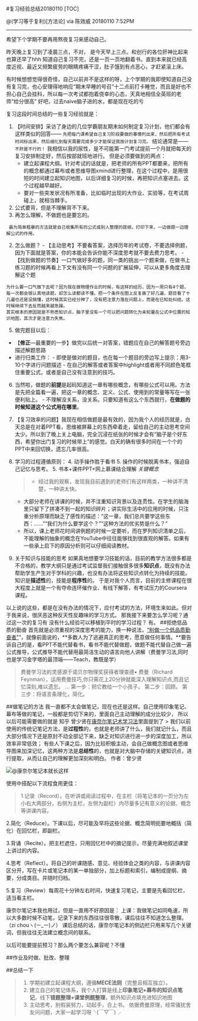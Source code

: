 #复习经验总结20180110
[TOC]

@(学习等于复利)[方法论]
via 陈效威 20180110 7:52PM

------
希望下个学期不要再用熬夜复习来感动自己。

昨天晚上复习到了凌晨三点，不对， 是今天早上三点。和创行的各位肝神比起来也算还早了hhh
知道自己复习不完，还是一页一页地翻着书。直到本来就已经高度近视、最近又频繁疲劳的眼睛疼痛干涩，肚子饿到有点恶心，才赶紧滚上床。

有时候想想觉得很奇怪，自己以前并不是这样的呀，上个学期的我即使知道自己没有复习完，也心安理得地响应“期末早睡的号召”十二点前打卡睡觉，而且是好也不担心自己会挂科，所以每一次考试都抱着侥幸的心态，天真地相信全英班的老师“给分很高”
好吧，过去naive脑子进的水，都是现在吃的亏

复习这段时间总结的一些复习经验就是：

1. 【时间安排】采访了身边的几位学霸朋友期末如何制定复习计划，他们都会有这样类似的回答—— ```先把每门课希望自己复习阶段要做的事情列出来，然后把所有考试时间标出来，然后细化到每天需要完成多少才能保证我按计划复习完。```
结论通常是——```不肝是不行的！```
我相信以我的尿性，是不可能第一门考试提前一个月就把每天的复习安排制定好，然后按部就班地进行。
但是必须要做到的两点：
	- 建立起课程大纲。针对考试的话就是，把老师的所有PPT都要来，把所有的概念都通过幕布或者思维导图xmind进行整理，在这个过程中，是用很短的时间建立起知识地图，以后详细复习的时候，再把知识点塞进去。这个过程越早越好。
	- 要对一些突发状况有所准备，比如临时出现的大作业、实验等，在考试周碰上，就相当棘手。
2. 公式要背，但是不理解背不下来。
2. 再怎么理解，不做题也是要忘的。 

```
 最为简单粗暴的方法就是自己收集所有的公式或别人整理的提纲，打印下来，一边做题一边理解公式的作用。
```
 
2. 怎么做题？
	   - 【主动思考】不要看答案，选择历年的考试卷，不要选择例题，因为下面就是答案，你的本能会告诉你能不深度思考就不要去费力思考。
	   - 【找到做题的节奏】一口气做好多的题，同一类的挑出一个题来做，在做书上练习题的时候再看上下文有没有同一个问题的扩展延伸，可以从更多角度去理解这个题
	   
```
为什么要一口气做下去呢？因为我在做物理作业的时候，有这样的经历，因为一周只有4个题，每一次都会很认真地读题，却怎么读都读不懂。把一个条件在图上反复画了好几遍，题目看了十几遍也还是没搞懂，这时候其实已经分神了，没有把注意力落在问题上，而是在已知处纠结。这时候继续下去反而越来越急躁。
其实根本的原因就是不熟悉知识点，脑子里没有一个可以把问题转化为未知量在公式中位置的知识地图，其次才是注意力失焦。
```
5. 做完题目以后：
  - 【**修正**—最重要的一步】做完以后统一对答案，错题应在自己的解答题号旁边描述解题思路
  - 进行归类工作：
		   - 即使是做对的题目，也在每一个题目的旁边写上提示：用3-10个字进行问题描述
		   - 在自己的解答或者答案中highlight或者用不同颜色笔框住重要公式，或者是自己没有注意到的技巧。
6. 当然啦，做题的**前提**是起码知道这一章有哪些概念，有哪些公式可以用。方法是先把全篇看一遍，把这一章的概念、定义、公式、使用到的常量等写在一张便利贴上。
	   - 不理解没关系，没关系。只要知道有这么个东西就行，**在做题的时候知道这个公式用在哪里**。
3. 【复习效率的问题】我现在相信做题是最有效的，因为我个人的经历就是，白天总是在对着PPT看，思维被屏幕上的东西牵着走，留给自己的主动思考空间太少。所以到了晚上关上电脑，完全沉浸在纸张的时候才会有“脑子是个好东西，希望你出门复习的时候带上”的感觉。白天的确有很多时间在一个个的PPT中来回切换，遗忘几率很高。
4. 学习的过程遵循原则：
	4. 动手操作胜于看书
	5. 操作的时候脱离书本，强迫自己记忆与思考。
	5. 书本+课件PPT+网上慕课结合理解 *关键概念*
	> 	-  经过我的观察，发现我目前遇到的老师们有这样两类，一种讲不清楚，一种讲太快。
	- 大部分老师在讲课的时候，并不注重知识背景以及连贯性。在学生的脑海里只留下了拼凑不到一起的知识碎片；讲实际生活中的应用的时候，只注重分析原理而缺乏了感性的描述：“这一章，我们总共要学这些东西：……”“我们为什么要学这个？”“这种方法的优劣势是什么？”
	- 所以，课上老师花时间讲例题的时候一定要听，而在罗列知识清单之后，不能理解的抽象的概念在YouTube中往往能够找到很直观的解答。如果有一些承上启下的原因分析则可以仔细阅读教材。

9. 关于知识与技能的思考
如果真地想要学习技能的话，目前的教学方法很多都是不合格的，教学大纲只是通过考试监督我们接触很多很多**知识点**，既没有办法帮助学生产生对于学科的兴趣，也没有办法将这些知识点转化为持续的技能。知识是**描述性**的，技能是**程序性**的。
于是对我个人而言，目前的主修课程在很大程度上就是一个有夺命连环催作业、有线下解答，有考试压力的Coursera课程。

以上说的这些，都是在没有办法的情况下，应付考试的方法，环境生来如此。但对于我来说，很厌恶这种反天性反趣味的学习方式。
那我接下来要怎么学习呢？通过这一次的复习有 没有什么经验可以移植到平时的学习过程？
有。
##拒绝低品质的勤奋
首先就是必须重视的深度思考的能力，换一种说法，[“别做一个低品质勤奋者”](https://www.jianshu.com/p/e26f435b7b0a)”，就像前面说的，**多数人为了逃避真正的思考，愿意做任何事情。**要告诉自己的是，看PPT不能代替看书，看书不能代替做题，做题不能代替自己做一遍公式推导，公式推导不能代替用最简洁生动的语言向他人讲解（费曼学习法,同时也是学习金字塔的最顶端——Teach，教既是学）
>费曼学习法的灵感源于诺贝尔物理奖获得者理查德• 费曼（Richard Feynman），运用费曼技巧,你只需花上20分钟就能深入理解知识点,而且记忆深刻,难以遗忘。 ...
第一步：把它教给一个小孩子。
第二步：回顾。
第三步：将语言条理化，简化。


##做笔记的方法
我一直都不太会做笔记，现在也还是这样。自己使用印象笔记、幕布等做的笔记，一般都是剪切下来的，里面自己主动理解的成分比较少， 所以以后可能需要做的就是
	知乎 曾少贤在[康奈尔笔记术学习法](http://zhuanlan.zhihu.com/p/32779307)里面提到了
	 > 我们以前使用的传统记笔记方法，是**过程性**的，也就是老师讲了什么，我们就记什么，而且大部分情况下还是原封不动全部记下来，缺乏对知识进行进一步的深度加工，所以效率非常低效；
	 有些人下课之后，因为比较积极主动，会自己做概念图或者思维导图来加深记忆，这两种方法是**总结性**的，也就是对大脑中存储的关键知识点，进行提取，从而让自己的理解更加深刻和明白。
作者：曾少贤

 ![@康奈尔笔记本就长这样 ](https://pic1.zhimg.com/v2-9f94f2c6a7d4a26e79c80aedd02f3f99_b.jpg)

使用中搭配以下流程食用更佳：
>1.记录（Record）。在听讲或阅读过程中，在主栏（将笔记本的一页分为左小右大两部分，右侧为主栏，左侧为副栏）内尽量多记有意义的论据、概念等讲课内容。
>
2.简化（Reduce）。下课以后，尽可能及早将这些论据、概念简明扼要地概括（简化）在回忆栏，即副栏。
>
3.背诵（Recite）。把主栏遮住，只用回忆栏中的摘记提示，尽量完满地叙述课堂上讲过的内容。
>
4.思考（Reflect）。将自己的听课随感、意见、经验体会之类的内容，与讲课内容区分开，写在卡片或笔记本的某一单独部分，加上标题和索引，编制成提纲、摘要，分成类目。并随时归档。
>
5.复习（Review）每周花十分钟左右时间，快速复习笔记，主要是先看回忆栏，适当看主栏。

康奈尔笔记本我也用过，但是一直用不好原因是：
上课：我做笔记如同龟速，所以大多数时候不动笔，记录下来的东西往往很零散，课后往往不知道怎么整理。（zi chouヽ(ー_ー)ノ）
课后总结的话，康奈尔笔记本的侧边栏只用来写几个关键词，但我往往无法建立概念间的联系。

以后可能要提前预习？那么两个要怎么兼容呢？不懂

##作业及时做、批改、整理

##总结一下
> 1. 学期初建立起课程大纲，遵循**MECE法则**（完整且相互独立）。
> 2. 建立自己的笔记体系，我个人打算是线上**印象笔记+幕布的知识点笔记**，线下**错题整理+课堂例题整理**，额外知识点填充进知识地图
> 3. 主动思考，别假装努力，动起手，合上书。
> 依据费曼原理，经常骚扰舍友问问题，大家一起学习呀╰(￣▽￣)╭